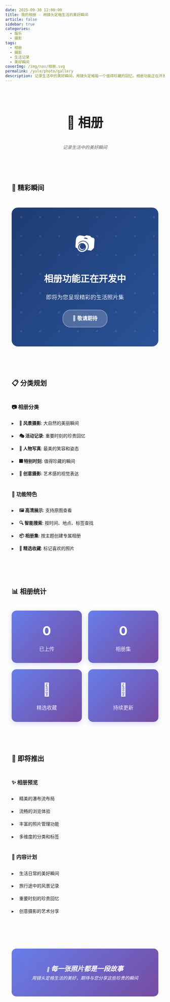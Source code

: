 ```yaml
---
date: 2025-09-30 12:00:00
title: 我的相册 - 用镜头定格生活的美好瞬间
article: false
sidebar: true
categories:
  - 娱乐
  - 摄影
tags:
  - 相册
  - 摄影
  - 生活记录
  - 美好瞬间
coverImg: /img/nav/相册.svg
permalink: /yule/photo/gallery
description: 记录生活中的美好瞬间，用镜头定格每一个值得珍藏的回忆。相册功能正在开发中，即将为您呈现精彩的生活照片集，包括风景摄影、活动记录、人物写真等多个分类。
---
```


<div class="photo-page">

# 📸 相册

> *记录生活中的美好瞬间*

---

## 🌄 精彩瞬间

<div class="photos-container">
  <div class="photos-empty">
    <div class="empty-icon">📷</div>
    <h3>相册功能正在开发中</h3>
    <p>即将为您呈现精彩的生活照片集</p>
    <div class="coming-soon">
      <span>🌟</span> 敬请期待
    </div>
  </div>
</div>

---

## 📋 分类规划

### 📷 **相册分类**
- **🌄 风景摄影**: 大自然的美丽瞬间
- **🎭 活动记录**: 重要时刻的珍贵回忆
- **👥 人物写真**: 最美的笑容和姿态
- **🎆 特别时刻**: 值得珍藏的瞬间
- **🎨 创意摄影**: 艺术感的视觉表达

### 📏 **功能特色**
- **🖼️ 高清展示**: 支持原图查看
- **🔍 智能搜索**: 按时间、地点、标签查找
- **📦 相册集**: 按主题创建专属相册
- **💝 精选收藏**: 标记喜欢的照片

---

## 📊 相册统计

<div class="photo-stats">
  <div class="stat-item">
    <div class="stat-number">0</div>
    <div class="stat-label">已上传</div>
  </div>
  <div class="stat-item">
    <div class="stat-number">0</div>
    <div class="stat-label">相册集</div>
  </div>
  <div class="stat-item">
    <div class="stat-number">🌟</div>
    <div class="stat-label">精选收藏</div>
  </div>
  <div class="stat-item">
    <div class="stat-number">📸</div>
    <div class="stat-label">持续更新</div>
  </div>
</div>

---

## 🌈 即将推出

### ✨ **相册预览**
- 精美的瀑布流布局
- 流畅的浏览体验
- 丰富的照片管理功能
- 多维度的分类和标签

### 📝 **内容计划**
- 生活日常的美好瞬间
- 旅行途中的风景记录
- 重要时刻的珍贵回忆
- 创意摄影的艺术分享

---

> 📸 **每一张照片都是一段故事**  
> *用镜头定格生活的美好，期待与您分享这些珍贵的瞬间*

</div>

<style scoped>
.photo-page {
  max-width: 1000px;
  margin: 0 auto;
  padding: 20px;
  line-height: 1.7;
}

.photo-page h1 {
  text-align: center;
  color: var(--vp-c-brand);
  font-size: 2.5rem;
  margin-bottom: 1rem;
}

.photo-page > blockquote {
  text-align: center;
  font-style: italic;
  color: #666;
  border-left: none;
  padding: 0;
  margin: 2rem 0;
}

.photos-container {
  margin: 2rem 0 3rem 0;
}

.photos-empty {
  background: linear-gradient(135deg, #1e3c72 0%, #2a5298 100%);
  color: white;
  border-radius: 20px;
  padding: 60px 40px;
  text-align: center;
  position: relative;
  overflow: hidden;
}

.photos-empty::before {
  content: '';
  position: absolute;
  top: 0;
  left: 0;
  right: 0;
  bottom: 0;
  background: url("data:image/svg+xml,%3Csvg width='60' height='60' viewBox='0 0 60 60' xmlns='http://www.w3.org/2000/svg'%3E%3Cg fill='none' fill-rule='evenodd'%3E%3Cg fill='%23ffffff' fill-opacity='0.1'%3E%3Ccircle cx='30' cy='30' r='3'/%3E%3C/g%3E%3C/g%3E%3C/svg%3E") repeat;
}

.empty-icon {
  font-size: 4rem;
  margin-bottom: 20px;
  animation: rotate 3s linear infinite;
  position: relative;
  z-index: 1;
}

@keyframes rotate {
  from { transform: rotate(0deg); }
  to { transform: rotate(360deg); }
}

.photos-empty h3 {
  margin: 0 0 15px 0;
  font-size: 1.8rem;
  position: relative;
  z-index: 1;
  color: white;
}

.photos-empty p {
  margin-bottom: 25px;
  font-size: 1.1rem;
  opacity: 0.9;
  position: relative;
  z-index: 1;
}

.coming-soon {
  display: inline-block;
  background: rgba(255, 255, 255, 0.2);
  padding: 12px 30px;
  border-radius: 25px;
  font-size: 1rem;
  font-weight: 600;
  backdrop-filter: blur(10px);
  border: 2px solid rgba(255, 255, 255, 0.3);
  position: relative;
  z-index: 1;
  transition: all 0.3s ease;
}

.coming-soon:hover {
  background: rgba(255, 255, 255, 0.3);
  transform: translateY(-2px);
}

.photo-stats {
  display: grid;
  grid-template-columns: repeat(auto-fit, minmax(200px, 1fr));
  gap: 20px;
  margin: 30px 0;
}

.stat-item {
  background: linear-gradient(135deg, #667eea 0%, #764ba2 100%);
  color: white;
  padding: 30px 20px;
  border-radius: 15px;
  text-align: center;
  box-shadow: 0 4px 15px rgba(102, 126, 234, 0.3);
  transition: all 0.3s ease;
}

.stat-item:hover {
  transform: translateY(-5px);
  box-shadow: 0 8px 25px rgba(102, 126, 234, 0.4);
}

.stat-number {
  font-size: 2.5rem;
  font-weight: bold;
  margin-bottom: 10px;
}

.stat-label {
  font-size: 1rem;
  opacity: 0.9;
}

.photo-page h2 {
  color: var(--vp-c-brand);
  border-bottom: 3px solid var(--vp-c-brand);
  padding-bottom: 0.8rem;
  margin-top: 3rem;
  position: relative;
}

.photo-page h2::after {
  content: '';
  position: absolute;
  left: 0;
  bottom: -3px;
  width: 60px;
  height: 3px;
  background: linear-gradient(90deg, var(--vp-c-brand), transparent);
}

.photo-page h3 {
  color: var(--vp-c-brand);
  margin-top: 2rem;
}

.photo-page ul {
  list-style: none;
  padding-left: 0;
}

.photo-page ul li {
  padding: 8px 0;
  padding-left: 1.5rem;
  position: relative;
}

.photo-page ul li::before {
  content: '▸';
  position: absolute;
  left: 0;
  color: var(--vp-c-brand);
}

.photo-page hr {
  border: none;
  height: 2px;
  background: linear-gradient(90deg, transparent, var(--vp-c-brand), transparent);
  margin: 3rem 0;
}

.photo-page > blockquote:last-child {
  background: linear-gradient(135deg, #667eea 0%, #764ba2 100%);
  color: white;
  padding: 2rem;
  border-radius: 15px;
  margin-top: 3rem;
}

.photo-page > blockquote:last-child strong {
  color: white;
  font-size: 1.3rem;
}

@media (max-width: 768px) {
  .photo-stats {
    grid-template-columns: repeat(2, 1fr);
  }
  
  .photo-page h1 {
    font-size: 2rem;
  }
}
</style>
